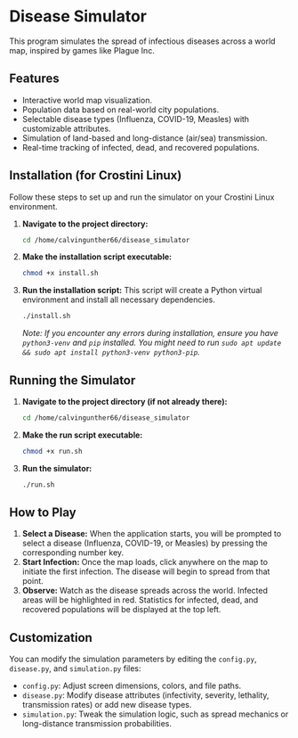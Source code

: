 # Disease Simulator

This program simulates the spread of infectious diseases across a world map, inspired by games like Plague Inc.

## Features

*   Interactive world map visualization.
*   Population data based on real-world city populations.
*   Selectable disease types (Influenza, COVID-19, Measles) with customizable attributes.
*   Simulation of land-based and long-distance (air/sea) transmission.
*   Real-time tracking of infected, dead, and recovered populations.

## Installation (for Crostini Linux)

Follow these steps to set up and run the simulator on your Crostini Linux environment.

1.  **Navigate to the project directory:**
    ```bash
    cd /home/calvingunther66/disease_simulator
    ```

2.  **Make the installation script executable:**
    ```bash
    chmod +x install.sh
    ```

3.  **Run the installation script:**
    This script will create a Python virtual environment and install all necessary dependencies.
    ```bash
    ./install.sh
    ```

    *Note: If you encounter any errors during installation, ensure you have `python3-venv` and `pip` installed. You might need to run `sudo apt update && sudo apt install python3-venv python3-pip`.*

## Running the Simulator

1.  **Navigate to the project directory (if not already there):**
    ```bash
    cd /home/calvingunther66/disease_simulator
    ```

2.  **Make the run script executable:**
    ```bash
    chmod +x run.sh
    ```

3.  **Run the simulator:**
    ```bash
    ./run.sh
    ```

## How to Play

1.  **Select a Disease:** When the application starts, you will be prompted to select a disease (Influenza, COVID-19, or Measles) by pressing the corresponding number key.
2.  **Start Infection:** Once the map loads, click anywhere on the map to initiate the first infection. The disease will begin to spread from that point.
3.  **Observe:** Watch as the disease spreads across the world. Infected areas will be highlighted in red. Statistics for infected, dead, and recovered populations will be displayed at the top left.

## Customization

You can modify the simulation parameters by editing the `config.py`, `disease.py`, and `simulation.py` files:

*   `config.py`: Adjust screen dimensions, colors, and file paths.
*   `disease.py`: Modify disease attributes (infectivity, severity, lethality, transmission rates) or add new disease types.
*   `simulation.py`: Tweak the simulation logic, such as spread mechanics or long-distance transmission probabilities.
